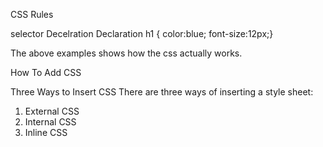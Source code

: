 CSS Rules

selector    Decelration         Declaration
 h1         { color:blue;   font-size:12px;}

The above examples shows how the css actually works.

How To Add CSS

Three Ways to Insert CSS
There are three ways of inserting a style sheet:

1.  External CSS
2.  Internal CSS
3.  Inline CSS